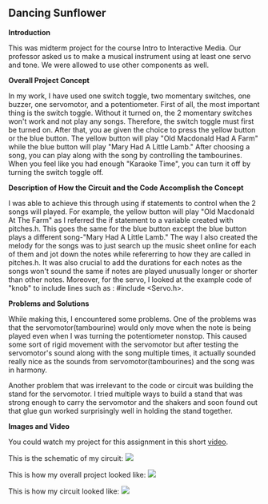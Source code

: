 ## Dancing Sunflower

**Introduction**

This was midterm project for the course Intro to Interactive Media.
Our professor asked us to make a musical instrument using at least one servo and tone. 
We were allowed to use other components as well.

**Overall Project Concept**

In my work, I have used one switch toggle, two momentary switches, one buzzer, one servomotor, and a potentiometer.
First of all, the most important thing is the switch toggle. Without it turned on, the 2 momentary switches won't work
and not play any songs. Therefore, the switch toggle must first be turned on. After that, you ae given the choice to 
press the yellow button or the blue button. The yellow button will play "Old Macdonald Had A Farm" while the blue button 
will play "Mary Had A Little Lamb." After choosing a song, you can play along with the song by controlling the tambourines.
When you feel like you had enough "Karaoke Time", you can turn it off by turning the switch toggle off.

**Description of How the Circuit and the Code Accomplish the Concept**

I was able to achieve this through using if statements to control when the 2 songs will played. For example,
the yellow button will play "Old Macdonald At The Farm" as I referred the if statement to a variable created with pitches.h.
This goes the same for the blue button except the blue button plays a different song-"Mary Had A Little Lamb." 
The way I also created the melody for the songs was to just search up the music sheet online for each of them and jot down the 
notes while refererring to how they are called in pitches.h. It was also crucial to add the durations for each notes as 
the songs won't sound the same if notes are played unusually longer or shorter than other notes. Moreover, for the servo, I looked
at the example code of "knob" to include lines such as : #include <Servo.h>.

**Problems and Solutions**

While making this, I encountered some problems. One of the problems was that the servomotor(tambourine) would only move
when the note is being played even when I was turning the potentiometer nonstop. This caused some sort of rigid movement
with the servomotor but after testing the servomotor's sound along with the song multiple times, it actually sounded really nice
as the sounds from servomotor(tambourines) and the song was in harmony. 

Another problem that was irrelevant to the code or circuit was building the stand for the servomotor. I tried multiple ways to
build a stand that was strong enough to carry the servomotor and the shakers and soon found out that glue gun worked surprisingly
well in holding the stand together.

**Images and Video**

You could watch my project for this assignment in this short [video](https://youtu.be/7H3kJTmmnRE).

This is the schematic of my circuit:
![](https://i.imgur.com/OjBxz26.png)

This is how my overall project looked like:
![](https://i.imgur.com/dKK63Xi.png)

This is how my circuit looked like:
![](https://i.imgur.com/Rie1iJY.jpg)



